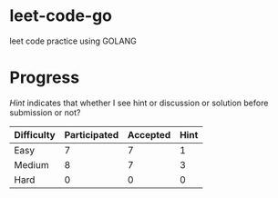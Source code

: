# leet-code-go
leet code practice using GOLANG

# Progress

*Hint* indicates that whether I see hint or discussion or solution before submission or not?

| Difficulty  | Participated | Accepted | Hint |
|-------------|-----------|----------|------|
| Easy        | 7         | 7        | 1    |
| Medium      | 8         | 7        | 3    |
| Hard        | 0         | 0        | 0    |